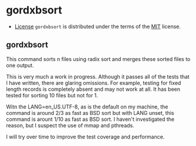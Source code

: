 # gordxbsort



- [License](#license)
`gordxbsort` is distributed under the terms of the [MIT](https://spdx.org/licenses/MIT.html) license.


## gordxbsort

This command sorts n files using radix sort and merges these sorted
files to one output.

This is very much a work in progress. Although it passes all of the
tests that I have written, there are glaring omissions. For example,
testing for fixed length records is completely absent and may not work
at all. It has been tested for sorting 10 files but not for 1.

Witn the LANG=en_US.UTF-8, as is the default on my machine, the command
is around 2/3 as fast as BSD sort but with LANG unset, this command is
arount 1/10 as fast as BSD sort. I haven't investigated the reason, but
I suspect the use of mmap and pthreads.

I will try over time to improve the test coverage and performance.


